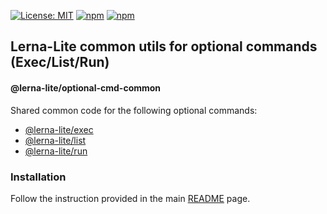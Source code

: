 [![License: MIT](https://img.shields.io/badge/License-MIT-yellow.svg)](https://opensource.org/licenses/MIT)
[![npm](https://img.shields.io/npm/dy/@lerna-lite/optional-cmd-common?color=forest)](https://www.npmjs.com/package/@lerna-lite/optional-cmd-common)
[![npm](https://img.shields.io/npm/v/@lerna-lite/optional-cmd-common.svg?logo=npm&logoColor=fff&label=npm)](https://www.npmjs.com/package/@lerna-lite/optional-cmd-common)

## Lerna-Lite common utils for optional commands (Exec/List/Run)

#### @lerna-lite/optional-cmd-common

Shared common code for the following optional commands:

- [@lerna-lite/exec](https://github.com/lerna-lite/lerna-lite/tree/main/packages/exec)
- [@lerna-lite/list](https://github.com/lerna-lite/lerna-lite/tree/main/packages/list)
- [@lerna-lite/run](https://github.com/lerna-lite/lerna-lite/tree/main/packages/run)

### Installation

Follow the instruction provided in the main [README](https://github.com/lerna-lite/lerna-lite#installation) page.
